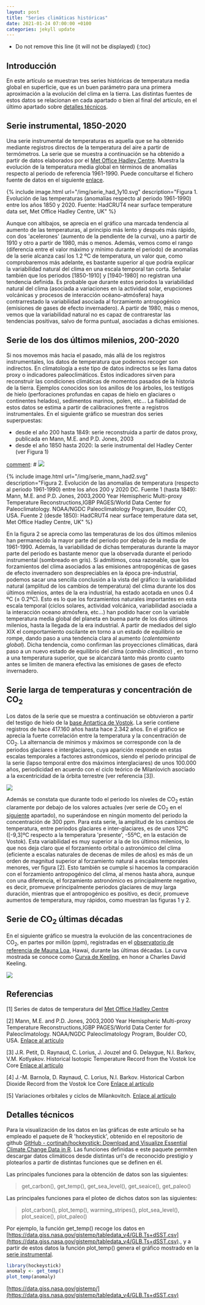 ```yaml
---
layout: post
title: "Series climáticas históricas"
date: 2021-01-24 07:00:00 +0100
categories: jekyll update
---
```


* Do not remove this line (it will not be displayed)
{:toc}

## Introducción
En este artículo se muestran tres series históricas de temperatura media global en superficie, que es un buen parámetro para una primera aproximación a la evolución del clima en la tierra. Las distintas fuentes de estos datos se relacionan en cada apartado o bien al final del artículo, en el último apartado sobre [detalles técnicos](#detalles).

<a id="temp_instru"></a>
## Serie instrumental, 1850-2020 
Una serie instrumental de temperaturas es aquella que se ha obtenido mediante registros directos de la temperatura del aire a partir de termómetros. La serie que se muestra a continuación se ha obtenido a partir de datos elaborados por el  [Met Office Hadley Centre](https://www.metoffice.gov.uk/hadobs/hadcrut4/index.html). Muestra la evolución de la temperatura media global en términos de anomalías respecto al periodo de referencia 1961-1990. Puede concultarse el fichero fuente de datos en el siguiente [enlace](https://www.metoffice.gov.uk/hadobs/hadcrut4/data/current/time_series/HadCRUT.4.6.0.0.annual_ns_avg.txt).

[comment]: #![](/img/serie_had_1y10.svg)
							
{% include image.html url="/img/serie_had_1y10.svg" description="Figura 1. Evolución de las temperaturas (anomalías respecto al periodo 1961-1990) entre los años 1850 y 2020. Fuente: HadCRUT4 near surface temperature data set, Met Office Hadley Centre, UK" %}

Aunque con altibajos, se aprecia en el gráfico una marcada tendencia al aumento de las temperaturas, al principio más lento y después más rápido, con dos 'acelerones' (aumento de la pendiente de la curva), uno a partir de 1910 y otro a partir de 1980, más o menos. Además, vemos como el rango (diferencia entre el valor máximo y mínimo durante el periodo) de anomalías de la serie alcanza casí los 1.2 ºC de temperatura, un valor que, como comprobaremos más adelante, es bastante superior al que podría explicar la variabilidad natural del clima en una escala temporal tan corta. Señalar también que los periodos [1850-1910] y [1940-1980] no registran una tendencia definida. Es probable que durante estos periodos la variabilidad natural del clima (asociada a variaciones en la actividad solar, erupciones volcánicas y procesos de interacción océano-atmósfera) haya contrarrestado la variabilidad asociada al forzamiento antropogénico (emisiones de gases de efecto invernadero). A partir de 1980, más o menos, vemos que la variabilidad natural no es capaz de contrarestar las tendencias positivas, salvo de forma puntual, asociadas a dichas emisiones.

## Serie de los dos últimos milenios, 200-2020
Si nos movemos más hacia el pasado, más allá de los registros instrumentales, los datos de temperatura que podemos recoger son indirectos. En climatología a este tipo de datos indirectos se les llama datos proxy o indicadores paleoclimáticos. Estos indicadores sirven para reconstruir las condiciones climáticas de momentos pasados de la historia de la tierra. Ejemplos conocidos son los anillos de los árboles, los testigos de hielo (perforaciones profundas en capas de hielo en glaciares o continentes helados), sedimentos marinos, polen, etc... La fiabilidad de estos datos se estima a partir de calibraciones frente a registros instrumentales. En el siguiente gráfico se muestran dos series superpuestas: 
- desde el año 200 hasta 1849: serie reconstruida a partir de datos proxy, publicada en Mann, M.E. and P.D. Jones, 2003
- desde el año 1850 hasta 2020: la serie instrumental del Hadley Center (ver Figura 1)
 
[comment]: # ![](/img/serie_mann.svg)

{% include image.html url="/img/serie_mann_had2.svg" description="Figura 2. Evolución de las anomalías de temperatura (respecto al periodo 1961-1990) entre los años 200 y 2020 DC. 
Fuente 1 (hasta 1849): Mann, M.E. and P.D. Jones, 2003,2000 Year Hemispheric Multi-proxy Temperature Reconstructions,IGBP PAGES/World Data Center for Paleoclimatology. NOAA/NGDC Paleoclimatology Program, Boulder CO, USA. 
Fuente 2 (desde 1850): HadCRUT4 near surface temperature data set, Met Office Hadley Centre, UK" %}

En la figura 2 se aprecia como las temperaturas de los dos últimos milenios han permanecido la mayor parte del periodo por debajo de la media de 1961-1990. Además, la variabilidad de dichas temperaturas durante la mayor parte del periodo es bastante menor que la observada durante el periodo instrumental (sombreado en gris). Si admitimos, cosa razonable, que los forzamientos del clima asociados a las emisiones antropogénicas de gases de efecto invernadero son despreciables en la época pre-industrial, podemos sacar una sencilla conclusión a la vista del gráfico: la variabilidad natural (amplitud de los cambios de temperatura) del clima durante los dos últimos milenios, antes de la era industrial, ha estado acotada en unos 0.4 ºC (± 0.2ºC). Esto es lo que los forzamientos naturales importantes en esta escala temporal (ciclos solares, actividad volcánica, variabilidad asociada a la interacción oceano atmósfera, etc...) han podido hacer con la variable temperatura media global del planeta en buena parte de los dos últimos milenios, hasta la llegada de la era industrial. A partir de mediados del siglo XIX el comportamiento oscilante en torno a un estado de equilibrio se rompe, dando paso a una tendencia clara al aumento (*calentamiento global*). Dicha tendencia, como confirman las proyecciones climáticas, dará paso a un nuevo estado de equilibrio del clima (*cambio climático*) , en torno a una temperatura superior, que se alcanzará tanto más pronto cuanto antes se limiten de manera efectiva las emisiones de gases de efecto invernadero.  

## Serie larga de temperaturas y concentración de CO<sub>2</sub>

Los datos de la serie que se muestra a continuación se obtuvieron a partir del testigo de hielo de la [base Antartica de Vostok](https://es.wikipedia.org/wiki/Base_Vostok). La serie contiene registros de hace 417.160 años hasta hace 2.342 años. En el gráfico se aprecia la fuerte correlación entre la temperatura y la concentración de CO<sub>2</sub>. La alternancia de mínimos y máximos se corresponde con la de periodos glaciares e interglaciares,  cuya aparición responde en estas escalas temporales a factores astronómicos, siendo el periodo principal de la serie (lapso temporal entre dos máximos interglaciares) de unos 100.000 años, periodicidad en acuerdo con el ciclo teórico de Milanlovich asociado a la excentricidad de la órbita terrestre (ver referencia [3]).

![](/img/serie_vostok.svg)

Además se constata que durante todo el periodo los niveles de CO<sub>2</sub> están claramente por debajo de los valores actuales (ver serie de CO<sub>2</sub> en el [siguiente](#carbon) apartado), no superándose en ningún momento del periodo la concentración de 300 ppm. Para esta serie, la amplitud de los cambios de temperatura, entre periodos glaciares e inter-glaciares, es de unos 12ºC ([-9,3]ºC respecto a la temperatura 'presente', -55ºC, en la estación de Vostok). Esta variabilidad es muy superior a la de los últimos milenios, lo que nos deja claro que el forzamiento orbital o astronómico del clima (eficiente a escalas naturales de decenas de miles de años) es más de un orden de magnitud superior al forzamiento natural a escalas temporales menores, ver figura [2]. Esto también se cumple si hacemos la comparación con el forzamiento antropogénico del clima, al menos hasta ahora, aunque con una diferencia, el forzamiento astronómico es principalmente negativo, es decir, promueve principalmente periodos glaciares de muy larga duración, mientras que el antropogénico es positivo, es decir, promueve aumentos de temperatura, muy rápidos, como muestran las figuras 1 y 2. 

<a id="carbon"></a>
## Serie de CO<sub>2</sub> últimas décadas 
En el siguiente gráfico se muestra la evolución de las concentraciones de CO<sub>2</sub>, en partes por millón (ppm), registradas en el [observatorio de referencia de Mauna Loa](https://en.wikipedia.org/wiki/Mauna_Loa_Observatory), Hawai, durante las últimas décadas. La curva mostrada se conoce como [Curva de Keeling](https://es.wikipedia.org/wiki/Curva_de_Keeling#Mediciones_en_Mauna_Loa), en honor a Charles David Keeling.

![](/img/carbon.png)

<a id="detalles"></a>


## Referencias

[1] Series de datos de temperatura del [Met Office Hadley Centre](https://www.metoffice.gov.uk/hadobs/hadcrut4/index.html)

[2] Mann, M.E. and P.D. Jones, 2003,2000 Year Hemispheric Multi-proxy Temperature Reconstructions,IGBP PAGES/World Data Center for Paleoclimatology. NOAA/NGDC Paleoclimatology Program, Boulder CO, USA.
[Enlace al artículo](https://agupubs.onlinelibrary.wiley.com/doi/full/10.1029/2003GL017814)

[3] J.R. Petit, D. Raynaud, C. Lorius, J. Jouzel and G. Delaygue, N.I. Barkov, V.M. Kotlyakov. Historical Isotopic Temperature Record from the Vostok Ice Core
[Enlace al artículo](https://cdiac.ess-dive.lbl.gov/trends/temp/vostok/jouz_tem.htm)

[4] J.-M. Barnola, D. Raynaud, C. Lorius, N.I. Barkov. Historical Carbon Dioxide Record from the Vostok Ice Core
[Enlace al artículo](https://cdiac.ess-dive.lbl.gov/trends/co2/vostok.html)

[5] Variaciones orbitales y ciclos de Milankovitch.
[Enlace al artículo](https://es.wikipedia.org/wiki/Variaciones_orbitales)
## Detalles técnicos 

Para la visualización de los datos en las gráficas de este artículo se ha empleado el  paquete de R 'hockeystick', obtenido en  el repositorio de github  [GitHub - cortinah/hockeystick: Download and Visualize Essential Climate Change Data in R](https://github.com/cortinah/hockeystick). Las funciones definidas e este paquete permiten descargar datos climáticos desde distintas url's de reconocido prestigio y plotearlos a partir de distintas funciones que se definen en él.

Las principales funciones para la obtención de datos son las siguientes:
> get_carbon(), get_temp(), get_sea_level(), get_seaice(), get_paleo()

Las principales funciones para el ploteo de dichos datos son las siguientes:
> plot_carbon(), plot_temp(), warming_stripes(), plot_sea_level(), plot_seaice(), plot_paleo()

Por ejemplo, la función get_temp() recoge los datos en [https://data.giss.nasa.gov/gistemp/tabledata_v4/GLB.Ts+dSST.csv](https://data.giss.nasa.gov/gistemp/tabledata_v4/GLB.Ts+dSST.csv)., y a partir de estos datos la función plot_temp() genera el gráfico mostrado en la [serie instrumental](#temp_instru). 

```r
library(hockeystick)
anomaly <- get_temp()
plot_temp(anomaly)
```

[https://data.giss.nasa.gov/gistemp/](https://data.giss.nasa.gov/gistemp/tabledata_v4/GLB.Ts+dSST.csv)
